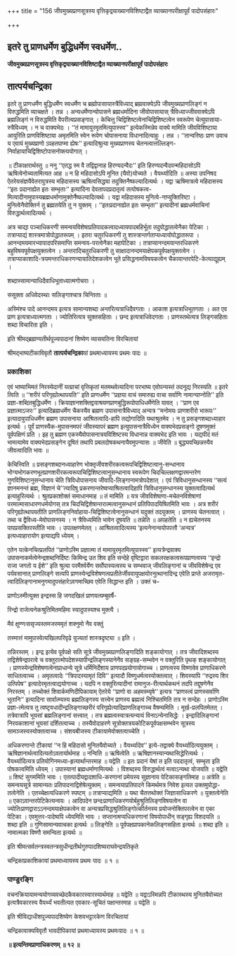 +++
title = "156 जीवमुख्यप्राणसूत्रस्य वृत्तिकृद्व्याख्यानविशिष्टाद्वैत व्याख्यानपरीक्षापूर्वं पादोपसंहारः"

+++


## इतरे तु प्राणधर्मेण बुद्धिधर्मेण स्वधर्मेण..

**जीवमुख्यप्राणसूत्रस्य वृत्तिकृद्व्याख्यानविशिष्टाद्वैत व्याख्यानपरीक्षापूर्वं पादोपसंहारः**

## **तात्पर्यचन्द्रिका**

इतरे तु प्राणधर्मेण बुद्धिधर्मेण स्वधर्मेण च ब्रह्मोपासायास्त्रैविध्याद् ब्रह्मवाक्येऽपि जीवमुख्यप्राणलिङ्गं न विरुद्धमिति व्याचक्षते । तन्न । अन्यधर्मेणान्योपासने ब्रह्मधर्मादिना जीवोपासायास् त्रैविध्याज्जीववाक्येऽपि ब्रह्मलिङ्गं न विरुद्धमिति वैपरीत्यप्रसङ्गात् । केचित्तु चिद्विशिष्टत्वेनाचिद्विशिष्टत्वेन स्वरूपेण चेत्युपासाया-स्त्रैविध्यम् । न च वाक्यभेदः । ‘‘तं मामायुरमृतमित्युपास्स्व’’ इत्येकस्मिन्नेव वाक्ये मामिति जीवविशिष्टाया आयुरिति प्राणविशिष्टाया अमृतमिति स्वेन रूपेण चोपासनाया विधानादित्याहुः । तन्न । ‘‘तान्वरिष्ठः प्राण उवाच य एवायं मुख्यप्राणो ऽपहतपाप्मा ह्येषः’’ इत्यादिश्रुत्या मुख्यप्राणस्य चेतनत्वात्तल्लिङ्ग-निर्वाहायाचिद्विशिष्टोपासनोक्त्ययोगात् ।

॥ टीकाक्षरार्थस्तु ॥ ननु ‘‘एतद्ध स्म वै तद्विद्वानाह हिरण्यदन्वैदः’’ इति हिरण्यदन्वैदवन्महिदासोऽपि ऋषित्वेनोच्यतामित्यत आह ॥ न हि महिदासोऽपि मुनित (यैवो)योच्यते । वैयर्थ्यादिति ॥ अस्या उपनिषद ऐतरेयसंज्ञयैवेतरापुत्रस्य महिदासस्य ऋषित्वसिद्ध्या तदुक्तिनैष्फल्यादित्यर्थः । यद्वा ऋषिमात्रत्वे महिदासस्य ‘‘इतः प्रदानाह्येत इतः सम्भृताः’’ इत्यादिना देवतापदप्रदातृत्वं तत्पोषकत्व-मित्यादीनामुपास्यब्रह्मधर्माणामुक्तेर्नैष्फल्यादित्यर्थः । यद्वा महिदासस्य मुनित्वे-नाप्युक्तिरिष्टा । मुनित्वेनैवोक्तिर्न तु ब्रह्मतयेति तु न युक्तम् । ‘‘इतःप्रदानाह्येत इतः सम्भृता’’ इत्यादीनां ब्रह्मधर्मवाचिनां विरुद्धार्थत्वादित्यर्थः ।

अत्र चाद्या पञ्चाधिकरणी समन्वयविशेषाप्रतिपादकत्वादध्यायपादबहिर्भूता तदुपोद्धातत्वेनैका पेटिका । तत्राप्याद्यं शास्त्रमात्रोपोद्धातरूपम् । इतरा चतुरधिकरणी तु शास्त्रान्तर्गताप्यध्यायोपोद्धातरूपा । आनन्दमयमारभ्यापादपरिसमाप्ति समन्वय-परत्वेनैका महापेटिका । तत्राप्यानन्दमयान्तरधिकरणे बहुविषयपूर्वपक्षयुक्तत्वेन । अन्तरादिचतुरधिकरणी तु साक्षादानन्दमयाक्षेपकपूर्वपक्षयुक्तत्वेन । तत्राप्याकाशादि-त्रयमन्तरधिकरणन्यायातिदेशकत्वेन भूते प्रसिद्धनामविषयकत्वेन चैकावान्तरपेटि-केत्याद्यूह्यम् ।

शब्दास्सामान्याधिदैवाधिभूताध्यात्मगोचराः ।

ससूक्ता अधिवेदस्थाः सलिङ्गाश्चात्र चिन्तिताः ॥

अस्मिंश्च पादे आनन्दमय इत्यत्र सामान्यशब्दा अन्तरित्यत्राधिदैवगताः । आकाश इत्यत्राधिभूतगताः । अत एव प्राण इत्यत्राध्यात्मगताः । ज्योतिरित्यत्र सूक्तसहिताः । छन्द इत्यत्राधिवेदगताः । प्राणस्तथेत्यत्र लिङ्गसहिताः शब्दा विचारिता इति ।

इति श्रीमद्ब्रह्मण्यतीर्थपूज्यपादानां शिष्येण व्यासयतिना विरचितायां

श्रीमद्भाष्यटीकाविवृतौ **तात्पर्यचन्द्रिका**यां प्रथमाध्यायस्य प्रथमः पादः ॥

### **प्रकाशिका**

एवं भाष्याभिमतं निरस्येदानीं यत्प्राचां वृत्तिकृतां मतमथवेत्यादिना परभाष्य एवोपन्यस्तं तदनूद्य निरस्यति ॥ इतरे त्विति ॥ ‘‘शरीरं परिगृह्योत्थापयति’’ इति प्राणधर्मेण ‘‘प्रज्ञया वाचं समारुह्य वाचा सर्वाणि नामान्याप्नोति’’ इति प्रज्ञा-शब्दितबुद्धिधर्मेण । क्रियाज्ञानशक्तिद्वयाश्रयणप्राणबुद्धिरूपोपाधिधर्मेणेति यावत् । ‘‘प्राण एव प्रज्ञात्माऽजरः’’ इत्यादिब्रह्मधर्मेण चैकस्यैव ब्रह्मण उपासनात्रैविध्याद् अन्यत्र ‘‘मनोमयः प्राणशरीरो भारूपः’’ इत्यादावुपाधिधर्मेण ब्रह्मण उपासनाया आश्रितत्वादि-हापि तद्योगादिति यथाश्रुतमेव । न तु प्रसङ्गशब्दाध्याहार इत्यर्थः । पूर्वं प्राणस्यैक-मुपासनमपरं जीवस्यापरं ब्रह्मण इत्युपासनात्रैविध्येन वाक्यभेदप्रसङ्गो दूषणमुक्तं पूर्वपक्षिणं प्रति । इह तु ब्रह्मण एकस्यैवोपासनात्रयविशिष्टस्य विधानान्न वाक्यभेद इति भावः । यद्यपीदं मतं भामत्यामेव वाक्यभेदप्रसङ्गेन दूषितं तथापि प्रबलदोषकथनायैवमुपन्यासः ॥ जीवेति ॥ बुद्ध्यवच्छिन्नस्यैव जीवत्वादिति भावः ॥

केचित्त्विति ॥ प्रसङ्गशब्दानध्याहारेण भोक्तृजीवशरीरकत्वरूपचिद्विशिष्टत्वानु-सन्धानाय भोग्यभोगकरणभूतप्राणशरीरकत्वरूपाचिद्विशिष्टत्वानुसन्धानाय स्वरूपेण चिदचिल्लक्षणद्वारमन्तरेण गुणविशिष्टानुसन्धानाय चेति त्रिविधोपासनाय जीवादि-लिङ्गानामत्रोपदेशात् । एवं त्रिविधानुसन्धानस्य ‘‘सत्यं ज्ञानमनन्तं ब्रह्म, विज्ञानं चे’’त्यादिषु प्रकरणान्तरेष्वप्याश्रितत्वादिहापि त्रिविधानुसन्धानस्य युक्तत्वादित्यर्थ इत्याहुरित्यर्थः । श्रुतप्रकाशोक्तं समाधानमाह ॥ तं मामिति ॥ यत्र जीवविशेषाणा-मचेतनविशेषाणां परमात्मासाधारणधर्मयोगस् तत्र चिदचिद्विशेषान्तरात्मत्वानुसन्धानं प्रतिपिपादयिषितमिति भावः । अत्र शरीरं परिगृह्योत्थापयतीति प्राणलिङ्गनिर्वाहाया-चिद्विशिष्टत्वेनानुसन्धानं यदुक्तं तदयुक्तम् । प्राणस्य चेतनत्वात् । तथा च द्वैविध्य-मेवोपासनस्य । न त्रैविध्यमिति भावेन दूषयति ॥ तन्नेति ॥ अपहतेति ॥ न ह्यचेतनस्य पापप्रसक्तिरस्तीति भावः । उपलक्षणमेतत् । आश्रितत्वादित्यस्य ‘इत्यनेनान्वयोपपत्तौ ‘अन्यत्र’ इत्यध्याहारायोग इत्याद्यपि ध्येयम् ।

एतेन यत्केनचित्प्रलपितं ‘‘प्राणोऽस्मि प्रज्ञात्मा तं मामायुरमृतमित्युपास्स्व’’ इत्यत्रेन्द्रवाक्य उपासनाकर्मत्वेनेन्द्रशब्दनिर्दिष्टः किमिन्द्र उत शिव इति सन्देहे वृष्टिद्वारा सकलरक्षकत्वरूपप्राणत्वस्य ‘‘इन्द्रो राजा जगतो य ईशे’’ इति श्रुत्या परमैर्श्वर्येण सर्वोपास्यत्वस्य च सम्भवाज् जीवलिङ्गानां च जीवविशेषेन्द्र एव पर्यवसानात् प्राणलिङ्गे सत्यपि प्राणस्येन्द्रविशेषणत्वप्रतीतेर्जीववायुपक्षयोरनुत्थानादिन्द्र एवेति प्राप्ते अजरामृत-त्वादिलिङ्गानामनुगमादुपसंहारेऽवगमाच्छिव एवेति सिद्धान्त इति । उक्तं च–

प्राणोऽस्मीत्युक्त इन्द्रस्स हि जगदखिलं प्राणयत्यम्बुवर्षै-

रिन्द्रो राजेत्यनेकश्रुतिमितमहिमा स्यादुपास्यश्च मुक्त्यै ।

मैवं क्षुण्णःससृज्यस्तमजरममृतं शक्नुमो नैव वक्तुं

तस्मात्तं मामुपास्वेत्यखिलपरिवृढे युज्यतां शास्त्रदृष्ट्या ॥ इति ।

तन्निरस्तम् । इन्द्र इत्येव पूर्वपक्षे सति सूत्रे जीवमुख्यप्राणलिङ्गादिति शङ्कायोगात् । तत्र जीवादिशब्दस्य तद्विशेषेन्द्रपरत्वे च वक्तुरात्मोपदेशस्यापीन्द्रलिङ्गस्यानेनैव सङ्ग्रह-सम्भवेन न वक्तुरिति पृथक् शङ्कायोगात् । प्राणस्येन्द्रविशेषणत्वेनाप्राधान्ये सूत्रे धर्मिनिर्देशाय प्राणपदप्रयोगायोगाच्च । प्राणत्वस्य विष्णावेव प्राणाधिकरणे साधितत्वाच्च । अमृतत्वादेः ‘‘त्रिपादस्यामृतं दिवि’’ इत्यादौ विष्णुधर्मत्वस्योक्तत्वात् । शिवस्यापि ‘‘रुद्रस्य शिर उत्पिपेष’’ इत्यादेरमृतत्वाद्ययोगाच्च । यदपि न वक्तुरित्यादीनां रामानुज-रीत्यार्थकथनं तदपि तद्दूषणेनैव निरस्तम् । तच्चोक्तं शिवार्कमणिदीपिकायाम् ऐतरेये ‘‘प्राणो वा अहमस्म्यृषे’’ इत्यत्र ‘‘प्राणस्त्वं प्राणस्सर्वाणि भूतानि’’ इत्यादिना सार्वात्म्यस्य ब्रह्मलिङ्गस्य सत्त्वेन प्राणस्य ब्रह्मत्वं निश्चितमिति तत्र न सन्देहः । प्राणोऽस्मि प्रज्ञा-त्मेत्यत्र तु त्वष्टृवधादीन्द्रलिङ्गाच्छरीरं परिगृह्येत्यादिप्राणलिङ्गाच्च वैषम्यमिति । मूर्ख-प्रलपितमेतत् । तत्रेवात्रापि भूयसां ब्रह्मलिङ्गानां सत्त्वात् । तत्र ब्रह्मत्वस्यात्रत्यन्यायं विनाऽन्येनासिद्धेः । इन्द्रादिलिङ्गानां निरवकाशानां भूयसां दर्शितत्वाच्च । तस्यैवोदाहरणे सूत्रोक्तत्रयकोटिकपूर्वपक्षसम्भवेन सूत्रस्य सामञ्जस्यस्योक्तत्वाच्च । संशयबीजस्य टीकायामेवोक्तत्वाच्चेति ।

अधिकरणान्ते टीकायां ‘‘न हि महिदासो मुनितयैवोच्यते । वैयर्थ्यादेव’’ इत्ये-तद्वाक्ये वैयर्थ्यादित्ययुक्तम् । ऋषिज्ञानार्थत्वादित्यतोऽवतार्यार्थमाह ॥ नन्विति ॥ ऋषित्वेति ॥ ऋषिज्ञानस्यान्यथासिद्धेरित्यर्थः । वैयर्थ्यादित्यत्र प्रतियोगिनमध्या-हृत्यार्थान्तरमाह ॥ यद्वेति ॥ इतः प्रदानं येषां त इति पददातृत्वं, सम्भृता इति पोषकत्वमिति ध्येयम् । उपास्यानां ब्रह्मधर्माणामित्यर्थः । विशब्दस्य विरुद्धार्थत्वं मत्वाऽन्यथा योजयति ॥ यद्वेति ॥ शिष्टं सुगममिति भावः । एतत्पादीयद्वादशाधि-करणानां प्रमेयस्य सुज्ञानाय पेटिकासङ्गतिमाह ॥ अत्रेति ॥ समन्वयसूत्रे सामान्यतः प्रतिपादनाद्विशेषेत्युक्तम् । समन्वयाप्रतिपादने किमर्थमत्र निवेश इत्यत उक्तमुपोद्धा-तत्वेनेति । एतच्चेक्षत्यधिकरणे स्पष्टम् ॥ तत्राप्याद्यमिति ॥ यथा चैतत्तथोक्तं जिज्ञासाधिकरणे ॥ युक्तत्वेनेति ॥ एकाऽवान्तरपेटिकेत्यन्वयः । आदिपदेन छन्दःप्राणाधिकरणयोर्बहुश्रुतिलिङ्गविषयत्वेन वा ज्योतिःप्राणद्वाराऽऽनन्दमयाक्षेपकत्वेन वा अन्यत्रप्रसिद्धश्रुतिलिङ्गोत्कीर्तनस्य प्रयोजनोक्तिपरत्वेन वा एका पेटिका । एवमुत्तर-पादेष्वपि ध्येयमिति भावः । सप्तानामप्यधिकरणानां विषयोपाधीन् सङ्गृह्य विशदयति ॥ शब्दा इति ॥ गुणिसामान्यवाचका इत्यर्थः ॥ लिङ्गेति ॥ पूर्वपक्षप्रापकानेकलिङ्गसहिता इत्यर्थः ॥ शब्दा इति ॥ नामात्मका विष्णौ समन्विता इत्यर्थः ॥

इति श्रीमत्सर्वतन्त्रस्वतन्त्रसुधीन्द्रतीर्थगुरुपादशिष्यराघवेन्द्रयतिकृते

चन्द्रिकाप्रकाशिकायां प्रथमाध्यायस्य प्रथमः पादः ॥ १ ॥

### **पाण्डुरङ्गि**

वचनक्रियायामन्ययोगव्यवच्छेदकैवकारस्वारस्यार्थमाह ॥ यद्वेति ॥ यद्वाऽस्मिन्नपि टीकास्थस्य मुनितयैवोच्यत इत्यत्रैवकारस्य वैयर्थ्यं भवतीत्यत एवकार-सूचितं पक्षान्तरमाह ॥ यद्वेति ॥

इति श्रीविद्याधीशपूज्यपादशिष्येण केशवभट्टारकेण विरचितायां

चन्द्रिकावाक्यविवृतौ भावदीपिकायां प्रथमाध्यायस्य प्रथमःपादः ॥ १ ॥

**॥ इत्यन्तिमप्राणाधिकरणम् ॥ १२ ॥**

